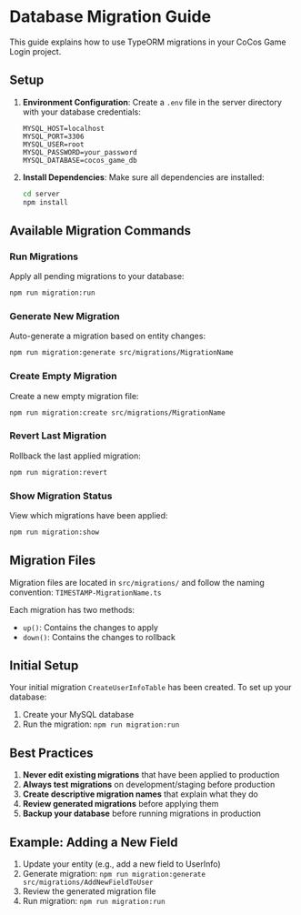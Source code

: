# Database Migration Guide

This guide explains how to use TypeORM migrations in your CoCos Game Login project.

## Setup

1. **Environment Configuration**: Create a `.env` file in the server directory with your database credentials:

   ```env
   MYSQL_HOST=localhost
   MYSQL_PORT=3306
   MYSQL_USER=root
   MYSQL_PASSWORD=your_password
   MYSQL_DATABASE=cocos_game_db
   ```

2. **Install Dependencies**: Make sure all dependencies are installed:
   ```bash
   cd server
   npm install
   ```

## Available Migration Commands

### Run Migrations

Apply all pending migrations to your database:

```bash
npm run migration:run
```

### Generate New Migration

Auto-generate a migration based on entity changes:

```bash
npm run migration:generate src/migrations/MigrationName
```

### Create Empty Migration

Create a new empty migration file:

```bash
npm run migration:create src/migrations/MigrationName
```

### Revert Last Migration

Rollback the last applied migration:

```bash
npm run migration:revert
```

### Show Migration Status

View which migrations have been applied:

```bash
npm run migration:show
```

## Migration Files

Migration files are located in `src/migrations/` and follow the naming convention:
`TIMESTAMP-MigrationName.ts`

Each migration has two methods:

- `up()`: Contains the changes to apply
- `down()`: Contains the changes to rollback

## Initial Setup

Your initial migration `CreateUserInfoTable` has been created. To set up your database:

1. Create your MySQL database
2. Run the migration: `npm run migration:run`

## Best Practices

1. **Never edit existing migrations** that have been applied to production
2. **Always test migrations** on development/staging before production
3. **Create descriptive migration names** that explain what they do
4. **Review generated migrations** before applying them
5. **Backup your database** before running migrations in production

## Example: Adding a New Field

1. Update your entity (e.g., add a new field to UserInfo)
2. Generate migration: `npm run migration:generate src/migrations/AddNewFieldToUser`
3. Review the generated migration file
4. Run migration: `npm run migration:run`
